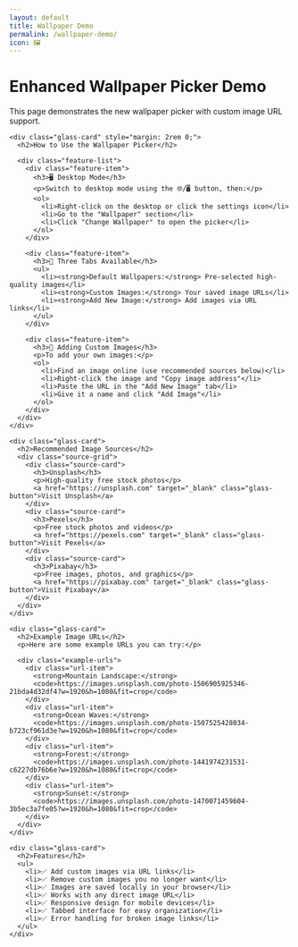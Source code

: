 ```yaml
---
layout: default
title: Wallpaper Demo
permalink: /wallpaper-demo/
icon: 🖼️
---
```


<div class="main-content">
  <div class="glass-card">
    <h1>Enhanced Wallpaper Picker Demo</h1>
    <p>This page demonstrates the new wallpaper picker with custom image URL support.</p>
    
    <div class="glass-card" style="margin: 2rem 0;">
      <h2>How to Use the Wallpaper Picker</h2>
      
      <div class="feature-list">
        <div class="feature-item">
          <h3>🖥️ Desktop Mode</h3>
          <p>Switch to desktop mode using the 🌐/🖥️ button, then:</p>
          <ol>
            <li>Right-click on the desktop or click the settings icon</li>
            <li>Go to the "Wallpaper" section</li>
            <li>Click "Change Wallpaper" to open the picker</li>
          </ol>
        </div>
        
        <div class="feature-item">
          <h3>📁 Three Tabs Available</h3>
          <ul>
            <li><strong>Default Wallpapers:</strong> Pre-selected high-quality images</li>
            <li><strong>Custom Images:</strong> Your saved image URLs</li>
            <li><strong>Add New Image:</strong> Add images via URL links</li>
          </ul>
        </div>
        
        <div class="feature-item">
          <h3>🔗 Adding Custom Images</h3>
          <p>To add your own images:</p>
          <ol>
            <li>Find an image online (use recommended sources below)</li>
            <li>Right-click the image and "Copy image address"</li>
            <li>Paste the URL in the "Add New Image" tab</li>
            <li>Give it a name and click "Add Image"</li>
          </ol>
        </div>
      </div>
    </div>
    
    <div class="glass-card">
      <h2>Recommended Image Sources</h2>
      <div class="source-grid">
        <div class="source-card">
          <h3>Unsplash</h3>
          <p>High-quality free stock photos</p>
          <a href="https://unsplash.com" target="_blank" class="glass-button">Visit Unsplash</a>
        </div>
        <div class="source-card">
          <h3>Pexels</h3>
          <p>Free stock photos and videos</p>
          <a href="https://pexels.com" target="_blank" class="glass-button">Visit Pexels</a>
        </div>
        <div class="source-card">
          <h3>Pixabay</h3>
          <p>Free images, photos, and graphics</p>
          <a href="https://pixabay.com" target="_blank" class="glass-button">Visit Pixabay</a>
        </div>
      </div>
    </div>
    
    <div class="glass-card">
      <h2>Example Image URLs</h2>
      <p>Here are some example URLs you can try:</p>
      
      <div class="example-urls">
        <div class="url-item">
          <strong>Mountain Landscape:</strong>
          <code>https://images.unsplash.com/photo-1506905925346-21bda4d32df4?w=1920&h=1080&fit=crop</code>
        </div>
        <div class="url-item">
          <strong>Ocean Waves:</strong>
          <code>https://images.unsplash.com/photo-1507525428034-b723cf961d3e?w=1920&h=1080&fit=crop</code>
        </div>
        <div class="url-item">
          <strong>Forest:</strong>
          <code>https://images.unsplash.com/photo-1441974231531-c6227db76b6e?w=1920&h=1080&fit=crop</code>
        </div>
        <div class="url-item">
          <strong>Sunset:</strong>
          <code>https://images.unsplash.com/photo-1470071459604-3b5ec3a7fe05?w=1920&h=1080&fit=crop</code>
        </div>
      </div>
    </div>
    
    <div class="glass-card">
      <h2>Features</h2>
      <ul>
        <li>✅ Add custom images via URL links</li>
        <li>✅ Remove custom images you no longer want</li>
        <li>✅ Images are saved locally in your browser</li>
        <li>✅ Works with any direct image URL</li>
        <li>✅ Responsive design for mobile devices</li>
        <li>✅ Tabbed interface for easy organization</li>
        <li>✅ Error handling for broken image links</li>
      </ul>
    </div>
  </div>
</div>

<style>
.feature-list {
  display: grid;
  gap: 1.5rem;
  margin: 1rem 0;
}

.feature-item {
  background: var(--glass-bg-light);
  border: 1px solid var(--glass-border-light);
  border-radius: 12px;
  padding: 1.5rem;
}

.feature-item h3 {
  margin: 0 0 1rem 0;
  color: var(--theme-text);
}

.feature-item ol,
.feature-item ul {
  margin: 0.5rem 0;
  padding-left: 1.5rem;
}

.feature-item li {
  margin: 0.25rem 0;
  color: var(--theme-text-secondary);
}

.source-grid {
  display: grid;
  grid-template-columns: repeat(auto-fit, minmax(250px, 1fr));
  gap: 1rem;
  margin: 1rem 0;
}

.source-card {
  background: var(--glass-bg-light);
  border: 1px solid var(--glass-border-light);
  border-radius: 12px;
  padding: 1.5rem;
  text-align: center;
}

.source-card h3 {
  margin: 0 0 0.5rem 0;
  color: var(--theme-text);
}

.source-card p {
  margin: 0 0 1rem 0;
  color: var(--theme-text-secondary);
}

.example-urls {
  display: grid;
  gap: 1rem;
  margin: 1rem 0;
}

.url-item {
  background: var(--glass-bg-light);
  border: 1px solid var(--glass-border-light);
  border-radius: 8px;
  padding: 1rem;
}

.url-item strong {
  display: block;
  margin-bottom: 0.5rem;
  color: var(--theme-text);
}

.url-item code {
  background: var(--glass-bg-medium);
  padding: 0.5rem;
  border-radius: 4px;
  font-size: 0.9rem;
  word-break: break-all;
  color: var(--theme-text);
}
</style> 